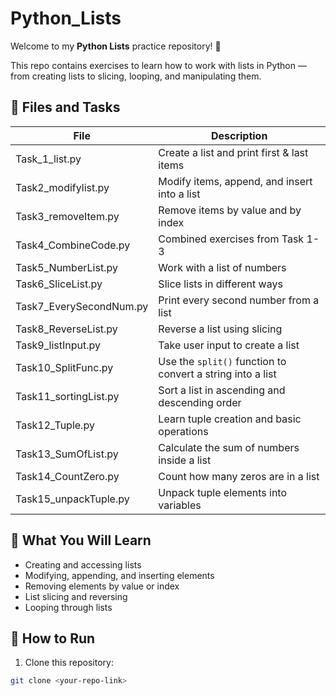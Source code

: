 # Python_Lists

Welcome to my **Python Lists** practice repository! 🎉

This repo contains exercises to learn how to work with lists in Python — from creating lists to slicing, looping, and manipulating them.

## 📂 Files and Tasks

| File | Description |
|------|-------------|
| Task_1_list.py | Create a list and print first & last items |
| Task2_modifylist.py | Modify items, append, and insert into a list |
| Task3_removeItem.py | Remove items by value and by index |
| Task4_CombineCode.py | Combined exercises from Task 1-3 |
| Task5_NumberList.py | Work with a list of numbers |
| Task6_SliceList.py | Slice lists in different ways |
| Task7_EverySecondNum.py | Print every second number from a list |
| Task8_ReverseList.py | Reverse a list using slicing |
| Task9_listInput.py      | Take user input to create a list                           |
| Task10_SplitFunc.py     | Use the `split()` function to convert a string into a list |
| Task11_sortingList.py   | Sort a list in ascending and descending order              |
| Task12_Tuple.py         | Learn tuple creation and basic operations                  |
| Task13_SumOfList.py     | Calculate the sum of numbers inside a list                 |
| Task14_CountZero.py     | Count how many zeros are in a list                         |
| Task15_unpackTuple.py   | Unpack tuple elements into variables                       |


## 🚀 What You Will Learn
- Creating and accessing lists
- Modifying, appending, and inserting elements
- Removing elements by value or index
- List slicing and reversing
- Looping through lists

## 📝 How to Run
1. Clone this repository:
```bash
git clone <your-repo-link>
